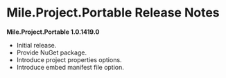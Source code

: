 ﻿# Mile.Project.Portable Release Notes

**Mile.Project.Portable 1.0.1419.0**

- Initial release.
- Provide NuGet package.
- Introduce project properties options.
- Introduce embed manifest file option.
